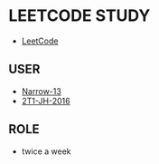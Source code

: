 # LEETCODE STUDY

- [LeetCode](https://leetcode.com/)

## USER
- [Narrow-13](https://github.com/Narrow-13)
- [2T1-JH-2016](https://github.com/2T1-JH-2016)

## ROLE
- twice a week

